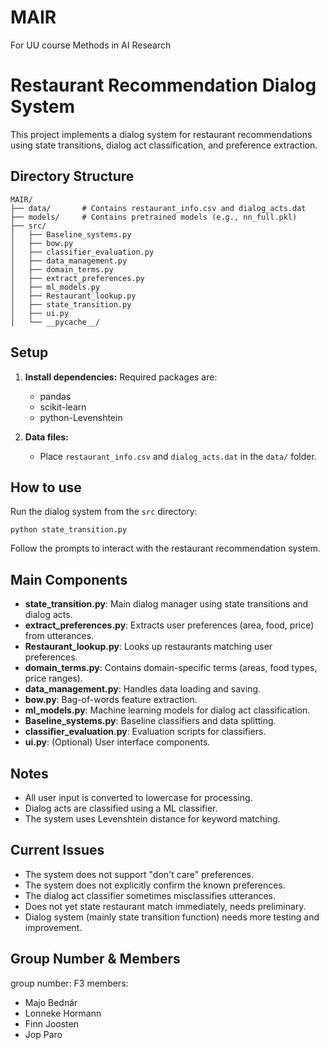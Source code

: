 # MAIR
For UU course Methods in AI Research

# Restaurant Recommendation Dialog System

This project implements a dialog system for restaurant recommendations using state transitions, dialog act classification, and preference extraction.

## Directory Structure

```
MAIR/
├── data/       # Contains restaurant_info.csv and dialog_acts.dat
├── models/     # Contains pretrained models (e.g., nn_full.pkl)
├── src/
│   ├── Baseline_systems.py
│   ├── bow.py
│   ├── classifier_evaluation.py
│   ├── data_management.py
│   ├── domain_terms.py
│   ├── extract_preferences.py
│   ├── ml_models.py
│   ├── Restaurant_lookup.py
│   ├── state_transition.py
│   ├── ui.py
│   └── __pycache__/
```

## Setup

1. **Install dependencies:**
    Required packages are:
    - pandas
    - scikit-learn
    - python-Levenshtein

2. **Data files:**
    - Place `restaurant_info.csv` and `dialog_acts.dat` in the `data/` folder.

## How to use

Run the dialog system from the `src` directory:
```
python state_transition.py
```

Follow the prompts to interact with the restaurant recommendation system.

## Main Components

- **state_transition.py**: Main dialog manager using state transitions and dialog acts.
- **extract_preferences.py**: Extracts user preferences (area, food, price) from utterances.
- **Restaurant_lookup.py**: Looks up restaurants matching user preferences.
- **domain_terms.py**: Contains domain-specific terms (areas, food types, price ranges).
- **data_management.py**: Handles data loading and saving.
- **bow.py**: Bag-of-words feature extraction.
- **ml_models.py**: Machine learning models for dialog act classification.
- **Baseline_systems.py**: Baseline classifiers and data splitting.
- **classifier_evaluation.py**: Evaluation scripts for classifiers.
- **ui.py**: (Optional) User interface components.

## Notes

- All user input is converted to lowercase for processing.
- Dialog acts are classified using a ML classifier.
- The system uses Levenshtein distance for keyword matching.

## Current Issues

- The system does not support "don't care" preferences.
- The system does not explicitly confirm the known preferences.
- The dialog act classifier sometimes misclassifies utterances.
- Does not yet state restaurant match immediately, needs preliminary. 
- Dialog system (mainly state transition function) needs more testing and improvement.

## Group Number & Members
group number: F3
members:
- Majo Bednár
- Lonneke Hormann
- Finn Joosten
- Jop Paro

